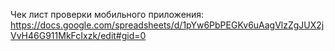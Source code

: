 Чек лист проверки мобильного приложения:
https://docs.google.com/spreadsheets/d/1pYw6PbPEGKv6uAagVlzZgJUX2jVvH46G911MkFcIxzk/edit#gid=0

